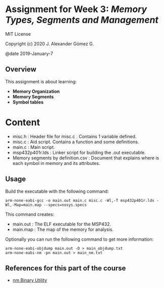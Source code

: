 # Assignment for Week 3: _Memory Types, Segments and Management_

MIT License

Copyright (c) 2020 J. Alexander Gómez G.

@date 2019-January-7

## Overview

This assignment is about learning:

- **Memory Organization**
- **Memory Segments**
- **Symbol tables**

# Content

- misc.h : Header file for misc.c . Contains 1 variable defined.
- misc.c :	Aid script. Contains a function and some definitions.
- main.c : Main script.
- msp432p401r.lds : Linker script for building the .out executable.
- Memory segments by definition.csv : Document that explains where is each symbol in memory and its attributes.

## Usage

Build the executable with the following command:

```
arm-none-eabi-gcc -o main.out main.c misc.c -Wl,-T msp432p401r.lds -Wl,-Map=main.map --specs=nosys.specs
```

This command creates:

- main.out :  The ELF executable for the MSP432.
- main.map : The map of the memory for analysis.


Optionally you can run the following command to get more information:

```
arm-none-eabi-objdump main.out -D > main_objdump.txt
arm-none-eabi-nm -pn main.out > main_nm.txt
```

## References for this part of the course

- [nm Binary Utility](https://sourceware.org/binutils/docs/binutils/nm.html)

